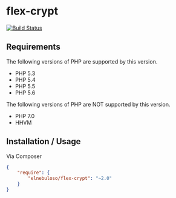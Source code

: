 # flex-crypt

[![Build Status](https://travis-ci.org/elnebuloso/flex-crypt.svg?branch=master)](https://travis-ci.org/elnebuloso/flex-crypt)

## Requirements

The following versions of PHP are supported by this version.

* PHP 5.3
* PHP 5.4
* PHP 5.5
* PHP 5.6

The following versions of PHP are NOT supported by this version.

* PHP 7.0
* HHVM

## Installation / Usage

Via Composer

``` json
{
    "require": {
        "elnebuloso/flex-crypt": "~2.0"
    }
}
```